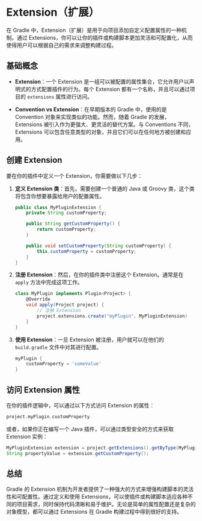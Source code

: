 # Extension（扩展）

在 Gradle 中，Extension（扩展）是用于向项目添加自定义配置属性的一种机制。通过 Extensions，你可以让你的插件或构建脚本更加灵活和可配置化，从而使得用户可以根据自己的需求来调整构建过程。

## 基础概念

- **Extension**：一个 Extension 是一组可以被配置的属性集合，它允许用户以声明式的方式配置插件的行为。每个 Extension 都有一个名称，并且可以通过项目的 `extensions` 属性进行访问。
  
- **Convention vs Extension**：在早期版本的 Gradle 中，使用的是 Convention 对象来实现类似的功能。然而，随着 Gradle 的发展，Extensions 被引入作为更强大、更灵活的替代方案。与 Conventions 不同，Extensions 可以包含任意类型的对象，并且它们可以在任何地方被创建和应用。

## 创建 Extension

要在你的插件中定义一个 Extension，你需要做以下几步：

1. **定义 Extension 类**：首先，需要创建一个普通的 Java 或 Groovy 类，这个类将包含你想要暴露给用户的配置属性。

    ```java
    public class MyPluginExtension {
        private String customProperty;

        public String getCustomProperty() {
            return customProperty;
        }

        public void setCustomProperty(String customProperty) {
            this.customProperty = customProperty;
        }
    }
    ```

2. **注册 Extension**：然后，在你的插件类中注册这个 Extension。通常是在 `apply` 方法中完成这项工作。

    ```groovy
    class MyPlugin implements Plugin<Project> {
        @Override
        void apply(Project project) {
            // 注册 Extension
            project.extensions.create("myPlugin", MyPluginExtension)
        }
    }
    ```

3. **使用 Extension**：一旦 Extension 被注册，用户就可以在他们的 `build.gradle` 文件中对其进行配置。

    ```groovy
    myPlugin {
        customProperty = 'someValue'
    }
    ```

## 访问 Extension 属性

在你的插件逻辑中，可以通过以下方式访问 Extension 的属性：

```groovy
project.myPlugin.customProperty
```

或者，如果你正在编写一个 Java 插件，可以通过类型安全的方式来获取 Extension 实例：

```java
MyPluginExtension extension = project.getExtensions().getByType(MyPluginExtension.class);
String propertyValue = extension.getCustomProperty();
```

## 总结

Gradle 的 Extension 机制为开发者提供了一种强大的方式来增强构建脚本的灵活性和可配置性。通过定义和使用 Extensions，可以使插件或构建脚本适应各种不同的项目需求，同时保持代码清晰和易于维护。无论是简单的属性配置还是复杂的对象模型，都可以通过 Extensions 在 Gradle 构建过程中得到很好的支持。
